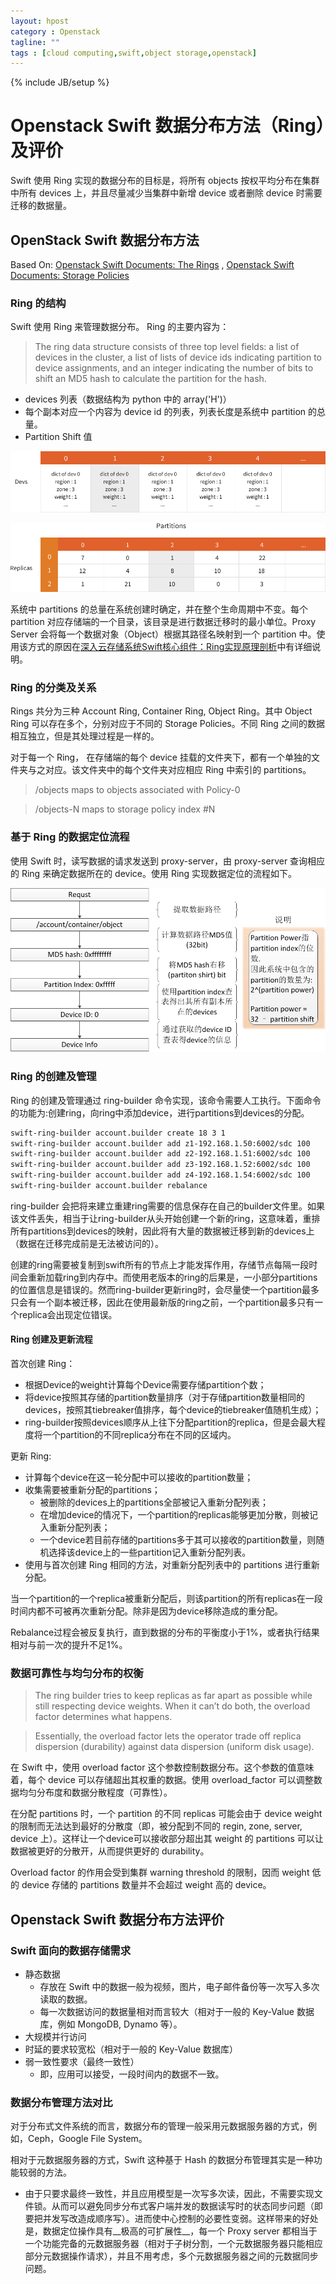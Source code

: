 ```yaml
---
layout: hpost
category : Openstack
tagline: ""
tags : [cloud computing,swift,object storage,openstack]
---
```

{% include JB/setup %}

# Openstack Swift 数据分布方法（Ring）及评价

Swift 使用 Ring 实现的数据分布的目标是，将所有 objects 按权平均分布在集群中所有 devices 上，并且尽量减少当集群中新增 device 或者删除 device 时需要迁移的数据量。

## OpenStack Swift 数据分布方法

Based On: [Openstack Swift Documents: The Rings](http://docs.openstack.org/developer/swift/overview_ring.html) , [Openstack Swift Documents: Storage Policies](http://docs.openstack.org/developer/swift/overview_policies.html)

### Ring 的结构

Swift 使用 Ring 来管理数据分布。 Ring 的主要内容为：

> The ring data structure consists of three top level fields: a list of devices in the cluster, a list of lists of device ids indicating partition to device assignments, and an integer indicating the number of bits to shift an MD5 hash to calculate the partition for the hash.

- devices 列表（数据结构为 python 中的 array('H')）
- 每个副本对应一个内容为 device id 的列表，列表长度是系统中 partition 的总量。
- Partition Shift 值

![Devices 列表](/images/dev_chart.png)

![Partition 定位表](/images/replicas_chart.png)

系统中 partitions 的总量在系统创建时确定，并在整个生命周期中不变。每个 partition 对应存储端的一个目录，该目录是进行数据迁移时的最小单位。Proxy Server 会将每一个数据对象（Object）根据其路径名映射到一个 partition 中。使用该方式的原因在[深入云存储系统Swift核心组件：Ring实现原理剖析](http://www.cnblogs.com/yuxc/archive/2012/06/22/2558312.html)中有详细说明。

### Ring 的分类及关系

Rings 共分为三种 Account Ring, Container Ring, Object Ring。其中 Object Ring 可以存在多个，分别对应于不同的 Storage Policies。不同 Ring 之间的数据相互独立，但是其处理过程是一样的。

对于每一个 Ring， 在存储端的每个 device 挂载的文件夹下，都有一个单独的文件夹与之对应。该文件夹中的每个文件夹对应相应 Ring 中索引的 partitions。

> /objects maps to objects associated with Policy-0

> /objects-N maps to storage policy index #N

### 基于 Ring 的数据定位流程

使用 Swift 时，读写数据的请求发送到 proxy-server，由 proxy-server 查询相应的 Ring 来确定数据所在的 device。使用 Ring 实现数据定位的流程如下。

![Swift 数据定位流程](/images/swift_request_processing.png)

### Ring 的创建及管理

Ring 的创建及管理通过 ring-builder 命令实现，该命令需要人工执行。下面命令的功能为:创建ring，向ring中添加device，进行partitions到devices的分配。

```sh
swift-ring-builder account.builder create 18 3 1
swift-ring-builder account.builder add z1-192.168.1.50:6002/sdc 100
swift-ring-builder account.builder add z2-192.168.1.51:6002/sdc 100
swift-ring-builder account.builder add z3-192.168.1.52:6002/sdc 100
swift-ring-builder account.builder add z4-192.168.1.54:6002/sdc 100
swift-ring-builder account.builder rebalance
```

ring-builder 会把将来建立重建ring需要的信息保存在自己的builder文件里。如果该文件丢失，相当于让ring-builder从头开始创建一个新的ring，这意味着，重排所有partitions到devices的映射，因此将有大量的数据被迁移到新的devices上（数据在迁移完成前是无法被访问的）。

创建的ring需要被复制到swift所有的节点上才能发挥作用，存储节点每隔一段时间会重新加载ring到内存中。而使用老版本的ring的后果是，一小部分partitions的位置信息是错误的。然而ring-builder更新ring时，会尽量使一个partition最多只会有一个副本被迁移，因此在使用最新版的ring之前，一个partition最多只有一个replica会出现定位错误。

#### Ring 创建及更新流程

首次创建 Ring：

- 根据Device的weight计算每个Device需要存储partition个数；
- 将device按照其存储的partition数量排序（对于存储partition数量相同的devices，按照其tiebreaker值排序，每个device的tiebreaker值随机生成）；
- ring-builder按照devices顺序从上往下分配partition的replica，但是会最大程度将一个partition的不同replica分布在不同的区域内。

更新 Ring:

- 计算每个device在这一轮分配中可以接收的partition数量；
- 收集需要被重新分配的partitions；
    + 被删除的devices上的partitions全部被记入重新分配列表；
    + 在增加device的情况下，一个partition的replicas能够更加分散，则被记入重新分配列表；
    + 一个device若目前存储的partitions多于其可以接收的partition数量，则随机选择该device上的一些partition记入重新分配列表。
- 使用与首次创建 Ring 相同的方法，对重新分配列表中的 partitions 进行重新分配。

当一个partition的一个replica被重新分配后，则该partition的所有replicas在一段时间内都不可被再次重新分配。除非是因为device移除造成的重分配。

Rebalance过程会被反复执行，直到数据的分布的平衡度小于1%，或者执行结果相对与前一次的提升不足1%。

### 数据可靠性与均匀分布的权衡

> The ring builder tries to keep replicas as far apart as possible while still respecting device weights. When it can’t do both, the overload factor determines what happens.

> Essentially, the overload factor lets the operator trade off replica dispersion (durability) against data dispersion (uniform disk usage).

在 Swift 中，使用 overload factor 这个参数控制数据分布。这个参数的值意味着，每个 device 可以存储超出其权重的数据。使用 overload_factor 可以调整数据均匀分布度和数据分散程度（可靠性）。

在分配 partitions 时，一个 partition 的不同 replicas 可能会由于 device weight 的限制而无法达到最好的分散度（即，被分配到不同的 regin, zone, server, device 上）。这样让一个device可以接收部分超出其 weight 的 partitions 可以让数据被更好的分散开，从而提供更好的 durability。

Overload factor 的作用会受到集群 warning threshold 的限制，因而 weight 低的 device 存储的 partitions 数量并不会超过 weight 高的 device。

## Openstack Swift 数据分布方法评价

### Swift 面向的数据存储需求

- 静态数据
    + 存放在 Swift 中的数据一般为视频，图片，电子邮件备份等一次写入多次读取的数据。
    + 每一次数据访问的数据量相对而言较大（相对于一般的 Key-Value 数据库，例如 MongoDB, Dynamo 等）。
- 大规模并行访问
- 时延的要求较宽松（相对于一般的 Key-Value 数据库）
- 弱一致性要求（最终一致性）
    + 即，应用可以接受，一段时间内的数据不一致。

### 数据分布管理方法对比

对于分布式文件系统的而言，数据分布的管理一般采用元数据服务器的方式，例如，Ceph，Google File System。

<!-- TODO 微软的flat datacenter storage system是采用的什么方式？ -->

相对于元数据服务器的方式，Swift 这种基于 Hash 的数据分布管理其实是一种功能较弱的方法。

- 由于只要求最终一致性，并且应用模型是一次写多次读，因此，不需要实现文件锁。从而可以避免同步分布式客户端并发的数据读写时的状态同步问题（即要把并发写改造成顺序写）。进而使中心控制的必要性变弱。这样带来的好处是，数据定位操作具有__极高的可扩展性__，每一个 Proxy server 都相当于一个功能完备的元数据服务器（相对于子树分割，一个元数据服务器只能相应部分元数据操作请求），并且不用考虑，多个元数据服务器之间的元数据同步问题。